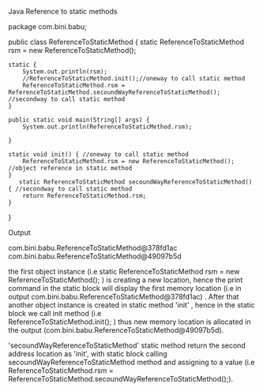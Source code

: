 Java Reference to static methods


package com.bini.babu;

public class ReferenceToStaticMethod {
    static ReferenceToStaticMethod rsm = new ReferenceToStaticMethod();
    
    static {
    	System.out.println(rsm);
    	//ReferenceToStaticMethod.init();//oneway to call static method
        ReferenceToStaticMethod.rsm = ReferenceToStaticMethod.secoundWayReferenceToStaticMethod(); //secondway to call static method
    }
    
	public static void main(String[] args) {
		System.out.println(ReferenceToStaticMethod.rsm);

	}
	
	static void init() { //oneway to call static method
		ReferenceToStaticMethod.rsm = new ReferenceToStaticMethod();  //object reference in static method
	}
       static ReferenceToStaticMethod secoundWayReferenceToStaticMethod() { //secondway to call static method
		return ReferenceToStaticMethod.rsm;
	}

}



Output

com.bini.babu.ReferenceToStaticMethod@378fd1ac
com.bini.babu.ReferenceToStaticMethod@49097b5d



the first object instance (i.e   static ReferenceToStaticMethod rsm = new ReferenceToStaticMethod(); ) is creating a new location, hence the print command in the static block will display the first memory location (i.e in output com.bini.babu.ReferenceToStaticMethod@378fd1ac) . After that another object instance is created in static method 'init' , hence in the static block we call init method (i.e  
ReferenceToStaticMethod.init(); ) thus new memory location is allocated in the output (com.bini.babu.ReferenceToStaticMethod@49097b5d).

'secoundWayReferenceToStaticMethod' static method return the second address location as 'init', with static block calling secoundWayReferenceToStaticMethod method and assigning to a value (i.e ReferenceToStaticMethod.rsm = ReferenceToStaticMethod.secoundWayReferenceToStaticMethod();).
